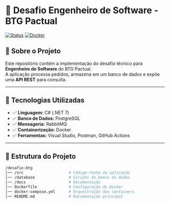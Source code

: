 # 🚀 Desafio Engenheiro de Software - BTG Pactual

[![Status](https://img.shields.io/badge/status-em%20desenvolvimento-blue.svg)](https://github.com/seu-usuario/desafio-btg)
[![Docker](https://img.shields.io/badge/docker-suportado-2496ED.svg)](https://www.docker.com/)

## 📖 Sobre o Projeto
Este repositório contém a implementação do desafio técnico para **Engenheiro de Software** do BTG Pactual.  
A aplicação processa pedidos, armazena em um banco de dados e expõe uma **API REST** para consulta.

---

## 📌 Tecnologias Utilizadas
- ✅ **Linguagem:** C# (.NET 7)
- ✅ **Banco de Dados:** PostgreSQL
- ✅ **Mensageria:** RabbitMQ
- ✅ **Containerização:** Docker
- ✅ **Ferramentas:** Visual Studio, Postman, GitHub Actions

---

## 📂 Estrutura do Projeto
```sh
/desafio-btg
│── /src                    # Código-fonte da aplicação
│── /database               # Scripts do banco de dados
│── /docs                   # Documentação
│── Dockerfile              # Configuração do Docker
│── docker-compose.yml      # Orquestração dos containers
│── README.md               # Documentação principal
